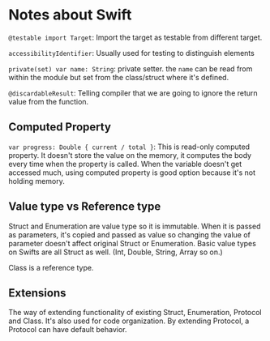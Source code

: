 # Notes about Swift 


`@testable import Target`: Import the target as testable from different target.

`accessibilityIdentifier`: Usually used for testing to distinguish elements

`private(set) var name: String`: private setter. the `name` can be read from within the module but set from the class/struct where it's defined.

`@discardableResult`: Telling compiler that we are going to ignore the return value from the function.

## Computed Property 

`var progress: Double { current / total }`: This is read-only computed property. It doesn't store the value on the memory, it computes the body every time when the property is called. When the variable doesn't get accessed much, using computed property is good option because it's not holding memory.

## Value type vs Reference type 

Struct and Enumeration are value type so it is immutable. When it is passed as parameters, it's copied and passed as value so changing the value of parameter doesn't affect original Struct or Enumeration. Basic value types on Swifts are all Struct as well. (Int, Double, String, Array so on.)

Class is a reference type.


## Extensions 

The way of extending functionality of existing Struct, Enumeration, Protocol and Class. It's also used for code organization.
By extending Protocol, a Protocol can have default behavior.

